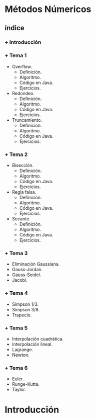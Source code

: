 # Métodos Númericos

## índice
### + Introducción
### + Tema 1
  - Overflow.
      - Definición.
      - Algoritmo.
      - Código en Java.
      - Ejercicios.
  - Redondeo.
      - Definición.
      - Algoritmo.
      - Código en Java.
      - Ejercicios.
  - Truncamiento.
      - Definición.
      - Algoritmo.
      - Código en Java.
      - Ejercicios.
### + Tema 2
  - Bisección.
      - Definición.
      - Algoritmo.
      - Código en Java.
      - Ejercicios.
  - Regla falsa.
      - Definición.
      - Algoritmo.
      - Código en Java.
      - Ejercicios.
  - Secante.
      - Definición.
      - Algoritmo.
      - Código en Java.
      - Ejercicios.
### + Tema 3
  - Eliminación Gaussiana.
  - Gauss-Jordan.
  - Gauss-Seidel.
  - Jacobi.
### + Tema 4
  - Simpson 1/3.
  - Simpson 3/8.
  - Trapecio.
### + Tema 5
  - Interpolación cuadrática.
  - Interpolación lineal.
  - Lagrange.
  - Newton.
### + Tema 6
  - Euler.
  - Runge-Kutta.
  - Taylor.

# Introducción
